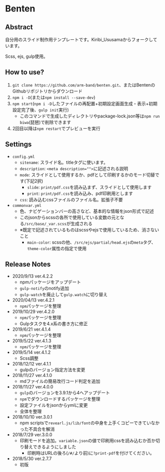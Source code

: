# Benten

## Abstract

自分用のスライド制作用テンプレートです。Kiribi_Ususamaからフォークしています。

Scss, ejs, gulp使用。

## How to use?

1. `git clone https://github.com/arm-band/benten.git`、またはBentenのGithubリポジトリからダウンロード
2. `npm i -D`(または`npm install --save-dev`)
3. `npm start`(`npm i -D`したファイルの再配置+初期設定画面生成・表示+初期設定完了後、`gulp init`実行)
    - このコマンドで生成したディレクトリやpackage-lock.json等は`npm run biwa`(琵琶)で削除できます
4. 2回目以降は`npm restart`でプレビューを実行

## Settings

- `config.yml`
    - `sitename`: スライド名。titleタグに使います。
    - `description`: `<meta description="">`に記述される説明
    - `mode`: スライドとして使用するか、pdfとして印刷するかのモード切替です(下記2択)
        - `slide`: `print/pdf.css`を読み込まず、スライドとして使用します
        - `print`: `print/pdf.css`を読み込み、pdf印刷用とします
    - `css`: 読み込むcssファイルのファイル名。拡張子不要
- `commonvar.yml`
    - 色、ナビゲーションバーの高さなど、基本的な情報をjson形式で記述
    - このjsonからscssの各所で使用している変数の元となる`/src/base/_var.scss`が生成される
    - ※既定で記述されているものはscssやejsで使用しているため、消さないこと
        - `main-color`: scssの他、`/src/ejs/partial/head.ejs`の`meta`タグ、`theme-color`属性の指定で使用

## Release Notes

- 2020/9/13 ver.4.2.2
    - npmパッケージをアップデート
    - `gulp-notify`のnotify追加
    - `gulp-watch`を廃止して`gulp.watch`に切り替え
- 2020/04/13 ver.4.2.1
    - `npm`パッケージを整理
- 2019/10/29 ver.4.2.0
    - `npm`パッケージを整理
    - Gulpタスクを4.x系の書き方に修正
- 2019/6/21 ver.4.1.4
    - `npm`パッケージを整理
- 2019/5/22 ver.4.1.3
    - `npm`パッケージを整理
- 2019/5/14 ver.4.1.2
    - Scss調整
- 2018/12/12 ver.4.1.1
    - gulpのバージョン指定方法を変更
- 2018/11/27 ver.4.1.0
    - mdファイルの簡易改行コード判定を追加
- 2018/11/27 ver.4.0.0
    - `gulp`のバージョンを3.9.1から4へアップデート
    - `npm`でダウンロードするパッケージを整理
    - 設定ファイルをjsonからymlに変更
    - 全体を整理
- 2018/10/10 ver.3.0.1
    - npm scriptsで`revearl.js/lib/font`の中身を上手くコピーできていなかった不具合を解消
- 2018/7/29 ver.3.0.0
    - 印刷モードを追加。`variable.json`の値で印刷用cssを読み込むか否か切り替えできるようにしました
        - 印刷時はURLの後ろ(`/#/`より前)に`?print-pdf`を付けてください。
- 2018/5/30 ver.2.7.7
    - 初版